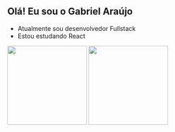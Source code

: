 ## Olá! Eu sou o Gabriel Araújo

- Atualmente sou desenvolvedor Fullstack
- Estou estudando React

<div>
  <img height="180em" src="https://github-readme-stats.vercel.app/api?username=gabriel-araujo912&show_icons=true&theme=dracula&include_all_commits=true&count_private=true" />
  <img height="180em" src="https://github-readme-stats.vercel.app/api/top-langs/?username=gabriel-araujo912&layout=compact&langs_count=16&theme=dracula" />
</div>

